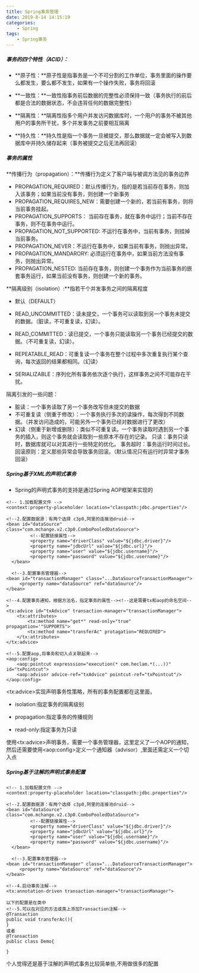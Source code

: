 ```yaml
---
title: Spring事务管理
date: 2019-8-14 14:15:19
categories:
	- Spring
tags:
	- Spring事务
---
```




##### 事务的四个特性（ACID）：

* **原子性：**原子性是指事务是一个不可分割的工作单位，事务里面的操作要么都发生，要么都不发生，如果有一个操作失败，事务将回滚<!--more-->

- **一致性：**一致性指事务前后数据的完整性必须保持一致（事务执行的前后都是合法的数据状态，不会违背任何的数据完整性）

- **隔离性：**隔离性指多个用户并发访问数据库时，一个用户的事务不被其他用户的事务所干扰，多个并发事务之前要相互隔离

- **持久性：**持久性是指一个事务一旦被提交，那么数据就一定会被写入到数据库中并持久储存起来（事务被提交之后无法再回滚）



##### 事务的属性

**传播行为（propagation）：**传播行为定义了客户端与被调方法见的事务边界

* PROPAGATION_REQUIRED：默认传播行为，指的是若当前存在事务，则加入该事务；如果当前没有事务，则创建一个新事务
* PROPAGATION_REQUIRES_NEW：需要创建一个新的，若当前有事务，则将当前事务挂起。
* PROPAGATION_SUPPORTS： 当前存在事务，就在事务中运行；当前不存在事务，则不在事务中运行。
* PROPAGATION_NOT_SUPPORTED: 不运行在事务中，当前有事务，则挂掉当前事务。
* PROPAGATION_NEVER：不运行在事务中，如果当前有事务，则抛出异常。
* PROPAGATION_MANDARORY: 必须运行在事务中，如果当前方法没有事务，则抛出异常。
* PROPAGATION_NESTED: 当前存在事务，则创建一个事务作为当前事务的嵌套事务运行，如果当前没有事务，则创建一个新的事务。

**隔离级别（isolation）:**指若干个并发事务之间的隔离程度

* 默认（DEFAULT）

* READ_UNCOMMITTED：读未提交，一个事务可以读取到另一个事务未提交的数据。（脏读，不可重复读，幻读）。

*  READ_COMMITTED：读已提交，一个事务只能读取另一个事务已经提交的数据。（不可重复读，幻读）。

* REPEATABLE_READ：可重复读一个事务在整个过程中多次重复执行某个查询，每次返回的结果都相同。（幻读）

* SERIALIZABLE：序列化所有事务依次逐个执行，这样事务之间不可能存在干扰。

隔离引发的一些问题：

* 脏读：一个事务读取了另一个事务改写但未提交的数据
* 不可重复读（侧重于修改）：一个事务执行多次的读操作，每次得到不同数据。（并发访问造成的，可能另外一个事务已经对数据进行了更改）
* 幻读（侧重于新增或删除）：类似不可重复读。一个事务读取时遇到另一个事务的插入，则这个事务就会读取到一些原本不存在的记录。
  只读：事务只读时，数据库就可以对其进行一些特定的优化。
  事务超时：事务运行时间过长。
  回滚原则：定义那些异常会导致事务回滚。（默认情况只有运行时异常才事务回滚）



##### Spring基于XML的声明式事务

  * Spring的声明式事务的支持是通过Spring AOP框架来实现的

```
<!-- 1.加载配置文件 --> 
<context:property-placeholder location="classpath:jdbc.properties"/> 

<!--2.配置数据源：有两个选择 c3p0,阿里的连接池druid-->
<bean id="dataSource" class="com.mchange.v2.c3p0.ComboPooledDataSource">
         <!--配置链接属性-->
         <property name="driverClass" value="${jdbc.driver}"/>
         <property name="jdbcUrl" value="${jdbc.url}"/>
         <property name="user" value="${jdbc.username}"/>
         <property name="password" value="${jdbc.username}"/>
  </bean>
  
  <!--3.配置事务管理器-->
<bean id="transactionManager" class="...DataSourceTransactionManager">
     <property name="dataSource" ref="dataSource"/>
</bean>

<!--4.配置事务通知，根据方法名，指定事务的属性--><!--这是需要tx和aop的命名空间-->
<tx:advice id="txAdvice" transaction-manager="transactionManager">
    <tx:attributes>
        <tx:method name="get*" read-only="true" propagation='"SUPPORTS">
        <tx:method name="transferAc" protagation="REQUIRED">
    </tx:attributes>
</tx:advice>

<!--5.配置aop,将事务和切入点关联起来-->
<aop:config>
    <aop:pointcut expresssion="execution(* com.heclam.*(...))" id="txPointcut">
    <aop:advisor advice-ref="txAdvice" pointcut-ref="txPointcut"/>
</aop:config>
```

\<tx:advice\>实现声明事务性策略，所有的事务配置都在这里面，

* isolation:指定事务的隔离级别

* propagation:指定事务的传播规则

* read-only:指定事务为只读

使用\<tx:advice\>声明事务，需要一个事务管理器，这里定义了一个AOP的通知，然后还需要使用\<aop:config\>定义一个通知器（advisor）,里面还需定义一个切入点



##### Spring基于注解的声明式事务配置

```
<!-- 1.加载配置文件 --> 
<context:property-placeholder location="classpath:jdbc.properties"/> 

<!--2.配置数据源：有两个选择 c3p0,阿里的连接池druid-->
<bean id="dataSource" class="com.mchange.v2.c3p0.ComboPooledDataSource">
         <!--配置链接属性-->
         <property name="driverClass" value="${jdbc.driver}"/>
         <property name="jdbcUrl" value="${jdbc.url}"/>
         <property name="user" value="${jdbc.username}"/>
         <property name="password" value="${jdbc.username}"/>
  </bean>
  
  <!--3.配置事务管理器-->
<bean id="transactionManager" class="...DataSourceTransactionManager">
     <property name="dataSource" ref="dataSource"/>
</bean>

<!--4.启动事务注解-->
<tx:annotation-driven transaction-manager="transactionManager">

以下的配置是在类中
<!--5.可以在对应的方法或类上添加Transaction注解-->
@Transaction
public void transferAc(){
}
或者
@Transaction
public class Demo{
    
}
```

个人觉得还是基于注解的声明式事务比较简单些,不用做很多的配置

